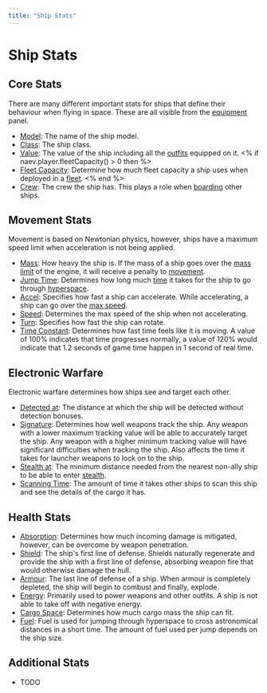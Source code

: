 ```yaml
---
title: "Ship Stats"
---
```

# Ship Stats

## Core Stats

There are many different important stats for ships that define their behaviour when flying in space. These are all visible from the [equipment](mechanics/equipment) panel.

* [Model](ships): The name of the ship model.
* [Class](mechanics/class): The ship class.
* [Value](mechanics/credits): The value of the ship including all the [outfits](outfits) equipped on it.
<% if naev.player.fleetCapacity() > 0 then %>
* [Fleet Capacity](mechanics/playerfleet): Determine how much fleet capacity a ship uses when deployed in a [fleet](mechanics/playerfleet).
<% end %>
* [Crew](mechanics/boarding): The crew the ship has. This plays a role when [boarding](mechanics/boarding) other ships.

## Movement Stats

Movement is based on Newtonian physics, however, ships have a maximum speed limit when acceleration is not being applied.

* [Mass](mechanics/movement): How heavy the ship is. If the mass of a ship goes over the [mass limit](mechanics/mass) of the engine, it will receive a penalty to [movement](mechanics/movement).
* [Jump Time](mechanics/time): Determines how long much [time](mechanics/time) it takes for the ship to go through [hyperspace](mechanics/hyperspace).
* [Accel](mechanics/movement): Specifies how fast a ship can accelerate. While accelerating, a ship can go over the [max speed](mechanics/movement).
* [Speed](mechanics/movement): Determines the max speed of the ship when not accelerating.
* [Turn](mechanics/movement): Specifies how fast the ship can rotate.
* [Time Constant](mechanics/movement): Determines how fast time feels like it is moving. A value of 100% indicates that time progresses normally, a value of 120% would indicate that 1.2 seconds of game time happen in 1 second of real time.

## Electronic Warfare

Electronic warfare determines how ships see and target each other.

* [Detected at](mechanics/ewarfare): The distance at which the ship will be detected without detection bonuses.
* [Signature](mechanics/ewarfare): Determines how well weapons track the ship. Any weapon with a lower maximum tracking value will be able to accurately target the ship. Any weapon with a higher minimum tracking value will have significant difficulties when tracking the ship. Also affects the time it takes for launcher weapons to lock on to the ship.
* [Stealth at](mechanics/ewarfare): The minimum distance needed from the nearest non-ally ship to be able to enter [stealth](mechanics/ewarfare).
* [Scanning Time](mechanics/ewarfare): The amount of time it takes other ships to scan this ship and see the details of the cargo it has.

## Health Stats

* [Absorption](mechanics/damage): Determines how much incoming damage is mitigated, however, can be overcome by weapon penetration.
* [Shield](mechanics/damage): The ship's first line of defense. Shields naturally regenerate and provide the ship with a first line of defense, absorbing weapon fire that would otherwise damage the hull.
* [Armour](mechanics/damage): The last line of defense of a ship. When armour is completely depleted, the ship will begin to combust and finally, explode.
* [Energy](mechanics/energy): Primarily used to power weapons and other outfits. A ship is not able to take off with negative energy.
* [Cargo Space](mechanics/cargo): Determines how much cargo mass the ship can fit.
* [Fuel](mechanics/hyperspace): Fuel is used for jumping through hyperspace to cross astronomical distances in a short time. The amount of fuel used per jump depends on the ship size.

## Additional Stats

* TODO
